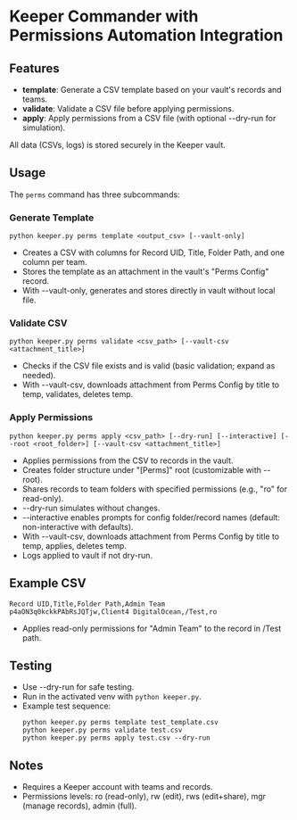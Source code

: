 # Keeper Commander with Permissions Automation Integration

## Features
- **template**: Generate a CSV template based on your vault's records and teams.
- **validate**: Validate a CSV file before applying permissions.
- **apply**: Apply permissions from a CSV file (with optional --dry-run for simulation).

All data (CSVs, logs) is stored securely in the Keeper vault.

## Usage
The `perms` command has three subcommands:

### Generate Template
```
python keeper.py perms template <output_csv> [--vault-only]
```
- Creates a CSV with columns for Record UID, Title, Folder Path, and one column per team.
- Stores the template as an attachment in the vault's "Perms Config" record.
- With --vault-only, generates and stores directly in vault without local file.

### Validate CSV
```
python keeper.py perms validate <csv_path> [--vault-csv <attachment_title>]
```
- Checks if the CSV file exists and is valid (basic validation; expand as needed).
- With --vault-csv, downloads attachment from Perms Config by title to temp, validates, deletes temp.

### Apply Permissions
```
python keeper.py perms apply <csv_path> [--dry-run] [--interactive] [--root <root_folder>] [--vault-csv <attachment_title>]
```
- Applies permissions from the CSV to records in the vault.
- Creates folder structure under "[Perms]" root (customizable with --root).
- Shares records to team folders with specified permissions (e.g., "ro" for read-only).
- --dry-run simulates without changes.
- --interactive enables prompts for config folder/record names (default: non-interactive with defaults).
- With --vault-csv, downloads attachment from Perms Config by title to temp, applies, deletes temp.
- Logs applied to vault if not dry-run.

## Example CSV
```
Record UID,Title,Folder Path,Admin Team
p4aON3q0kckkPAbRsJQTjw,Client4 DigitalOcean,/Test,ro
```
- Applies read-only permissions for "Admin Team" to the record in /Test path.

## Testing
- Use --dry-run for safe testing.
- Run in the activated venv with `python keeper.py`.
- Example test sequence:
  ```
  python keeper.py perms template test_template.csv
  python keeper.py perms validate test.csv
  python keeper.py perms apply test.csv --dry-run
  ```

## Notes
- Requires a Keeper account with teams and records.
- Permissions levels: ro (read-only), rw (edit), rws (edit+share), mgr (manage records), admin (full).




